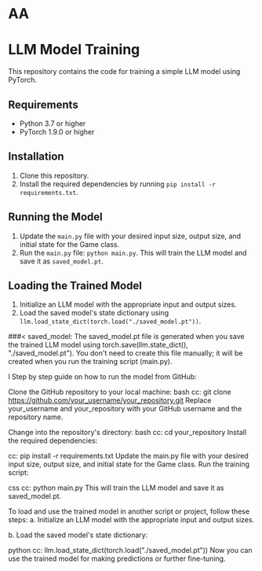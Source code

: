 # AA


# LLM Model Training

This repository contains the code for training a simple LLM model using PyTorch.

## Requirements

- Python 3.7 or higher
- PyTorch 1.9.0 or higher

## Installation

1. Clone this repository.
2. Install the required dependencies by running `pip install -r requirements.txt`.

## Running the Model

1. Update the `main.py` file with your desired input size, output size, and initial state for the Game class.
2. Run the `main.py` file: `python main.py`. This will train the LLM model and save it as `saved_model.pt`.

## Loading the Trained Model

1. Initialize an LLM model with the appropriate input and output sizes.
2. Load the saved model's state dictionary using `llm.load_state_dict(torch.load("./saved_model.pt"))`.





###<
saved_model:
The saved_model.pt file is generated when you save the trained LLM model using torch.save(llm.state_dict(), "./saved_model.pt"). You don't need to create this file manually; it will be created when you run the training script (main.py).

l
Step by step guide on how to run the model from GitHub:

Clone the GitHub repository to your local machine:
bash
cc:
git clone https://github.com/your_username/your_repository.git
Replace your_username and your_repository with your GitHub username and the repository name.

Change into the repository's directory:
bash
cc:
cd your_repository
Install the required dependencies:

cc:
pip install -r requirements.txt
Update the main.py file with your desired input size, output size, and initial state for the Game class.
Run the training script:

css
cc:
python main.py
This will train the LLM model and save it as saved_model.pt.

To load and use the trained model in another script or project, follow these steps:
a. Initialize an LLM model with the appropriate input and output sizes.

b. Load the saved model's state dictionary:

python 
cc:
llm.load_state_dict(torch.load("./saved_model.pt"))
Now you can use the trained model for making predictions or further fine-tuning.
